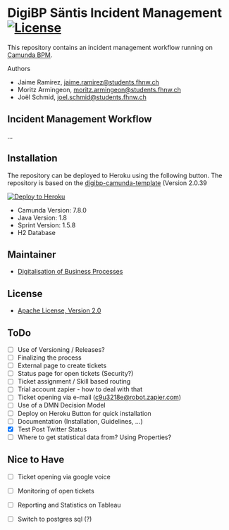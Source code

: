 # DigiBP Säntis Incident Management [![License](http://img.shields.io/:license-apache-blue.svg)](http://www.apache.org/licenses/LICENSE-2.0.html)
This repository contains an incident management workflow running on [Camunda BPM](https://docs.camunda.org). 

Authors
* Jaime Ramirez, [jaime.ramirez@students.fhnw.ch](mailto:jaime.ramirez@students.fhnw.ch)
* Moritz Armingeon, [moritz.armingeon@students.fhnw.ch](mailto:moritz.armingeon@students.fhnw.ch)
* Joël Schmid, [joel.schmid@students.fhnw.ch](mailto:joel.schmid@students.fhnw.ch)

## Incident Management Workflow
... 


## Installation
The repository can be deployed to Heroku using the following button. The repository is based on the [digibp-camunda-template](https://github.com/DigiBP/digibp-camunda-template) (Version 2.0.39

[![Deploy to Heroku](https://www.herokucdn.com/deploy/button.png)](https://heroku.com/deploy)

- Camunda Version: 7.8.0
- Java Version: 1.8
- Sprint Version: 1.5.8
- H2 Database

## Maintainer
- [Digitalisation of Business Processes](https://github.com/digibp)

## License

- [Apache License, Version 2.0](https://github.com/DigiBP/digibp-archetype-camunda-boot/blob/master/LICENSE)

## ToDo
- [ ] Use of Versioning / Releases? 
- [ ] Finalizing the process
- [ ] External page to create tickets
- [ ] Status page for open tickets (Security?)
- [ ] Ticket assignment / Skill based routing
- [ ] Trial account zapier - how to deal with that
- [ ] Ticket opening via e-mail (c9u3218e@robot.zapier.com)
- [ ] Use of a DMN Decision Model
- [ ] Deploy on Heroku Button for quick installation
- [ ] Documentation (Installation, Guidelines, ...)
- [x] Test Post Twitter Status
- [ ] Where to get statistical data from? Using Properties?

## Nice to Have
- [ ] Ticket opening via google voice
- [ ] Monitoring of open tickets
- [ ] Reporting and Statistics on Tableau
- [ ] Switch to postgres sql (?)

